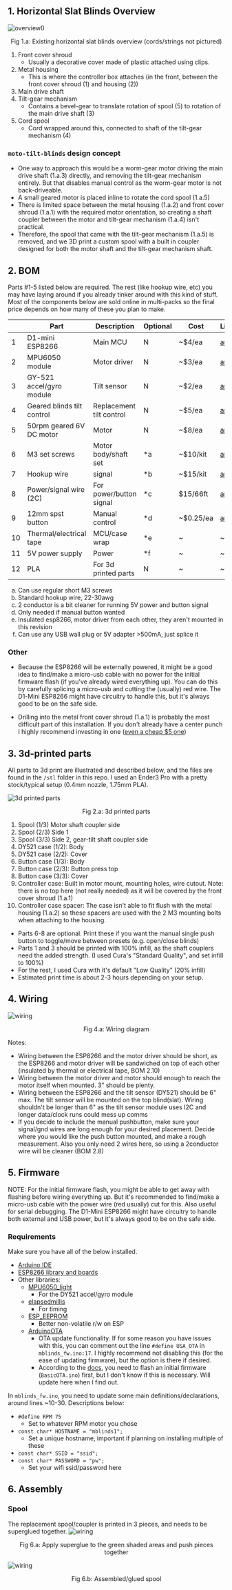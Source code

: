 ## 1. Horizontal Slat Blinds Overview

![overview0](moto-blinds-overview0.png)
<p style="text-align: center;">Fig 1.a:  Existing horizontal slat blinds overview (cords/strings not pictured)</p>

 1.  Front cover shroud
     - Usually a decorative cover made of plastic attached using clips.
 2.  Metal housing
     - This is where the controller box attaches (in the front, between the front cover shroud (1) and housing (2))
 3.  Main drive shaft
 4.  Tilt-gear mechanism
     - Contains a bevel-gear to translate rotation of spool (5) to rotation of the main drive shaft (3)
 5.  Cord spool
     - Cord wrapped around this, connected to shaft of the tilt-gear mechanism (4)


### `moto-tilt-blinds` design concept

  - One way to approach this would be a worm-gear motor driving the main drive shaft (1.a.3) directly, and removing the tilt-gear mechanism entirely. But that disables manual control as the worm-gear motor is not back-driveable.
  - A small geared motor is placed inline to rotate the cord spool (1.a.5)
  - There is limited space between the metal housing (1.a.2) and front cover shroud (1.a.1) with the required motor orientation, so creating a shaft coupler between the motor and tilt-gear mechanism (1.a.4) isn't practical.
  - Therefore, the spool that came with the tilt-gear mechanism (1.a.5) is removed, and we 3D print a custom spool with a built in coupler designed for both the motor shaft and the tilt-gear mechanism shaft.

## 2. BOM

Parts #1-5 listed below are required. The rest (like hookup wire, etc) you may have laying around if you already tinker around with this kind of stuff. Most of the components below are sold online in multi-packs so the final price depends on how many of these you plan to make.

|  | Part  | Description | Optional | Cost | Link
|--|--|--|--|--|--|
| 1 | D1-mini ESP8266 | Main MCU | N | ~$4/ea | [amz](https://www.amazon.com/AITRIP-NodeMcu-Internet-Development-Compatible/dp/B08C7FYM5T) |
| 2 | MPU6050 module | Motor driver | N | ~$3/ea | [amz](https://www.amazon.com/gp/product/B075S368Y2) |
| 3 | GY-521 accel/gyro module | Tilt sensor | N | ~$2/ea | [amz](https://www.amazon.com/MPU-6050-Accelerometer-Gyroscope-Converter-Compatible/dp/B08TH9NH55) |
| 4 | Geared blinds tilt control | Replacement tilt control | N | ~$5/ea  | [amz](https://www.amazon.com/gp/product/B00IIUAALI)
| 5 | 50rpm geared 6V DC motor  | Motor | N | ~$8/ea | [amz](https://www.amazon.com/gp/product/B07XWX9XM3) |
| 6 | M3 set screws | Motor body/shaft set | *a | ~$10/kit | [amz](https://www.amazon.com/gp/product/B073H68PJH) |
| 7 | Hookup wire | signal  | *b | ~$15/kit | [amz](https://www.amazon.com/22AWG-Silicone-OD-Stranded-Insulation/dp/B087TJNJZS) |
| 8 | Power/signal wire (2C)  | For power/button signal  | *c | $15/66ft | [amz](https://www.amazon.com/gp/product/B08C9WNSWN) |
| 9 | 12mm spst button | Manual control | *d | ~$0.25/ea | [amz](https://www.amazon.com/uxcell-12x12x5mm-Momentary-Tactile-Button/dp/B07GNFGC9T) |
| 10 | Thermal/electrical tape  | MCU/case wrap | *e | ~ | ~ |
| 11 | 5V power supply | Power | *f | ~ | ~ |
| 12 | PLA  | For 3d printed parts  | N | ~ | ~ |

<ol type="a">
  <li>Can use  regular short M3 screws</li>
  <li>Standard hookup wire, 22-30awg</li>
  <li>2 conductor is a bit cleaner for running 5V power and button signal</li>
  <li>Only needed if manual button wanted</li>
  <li>Insulated esp8266, motor driver from each other, they aren't mounted in this revision</li>
  <li>Can use any USB wall plug or 5V adapter >500mA, just splice it</li>
</ol>

### Other

  - Because the ESP8266 will be externally powered, it might be a good idea to find/make a micro-usb cable with no power for the initial firmware flash (if you've already wired everything up). You can do this by carefully splicing a micro-usb and cutting the (usually) red wire. The D1-Mini ESP8266 might have circuitry to handle this, but it's always good to be on the safe side.

  - Drilling into the metal front cover shroud (1.a.1) is probably the most difficult part of this installation. If you don't already have a center punch I highly recommend investing in one ([even a cheap $5 one](https://www.harborfreight.com/spring-loaded-center-punch-621.html))

  ## 3. 3d-printed parts

  All parts to 3d print are illustrated and described below, and the files are found in the `/stl` folder in this repo. I used an Ender3 Pro with a pretty stock/typical setup (0.4mm nozzle, 1.75mm PLA). 

  ![3d printed parts](moto-tilt-blinds-3dprint_parts.png)
<p style="text-align: center;">Fig 2.a:  3d printed parts</p>

  1. Spool (1/3) Motor shaft coupler side
  2. Spool (2/3) Side 1
  3. Spool (3/3) Side 2, gear-tilt shaft coupler side
  4. DY521 case (1/2): Body
  5. DY521 case (2/2): Cover
  6. Button case (1/3): Body
  7. Button case (2/3): Button press top
  8. Button case (3/3): Cover
  9. Controller case: Built in motor mount, mounting holes, wire cutout. Note: there is no top here (not really needed) as it will be covered by the front cover shroud (1.a.1)
  10. Controller case spacer: The case isn't able to fit flush with the metal housing (1.a.2) so these spacers are used with the 2 M3 mounting bolts when attaching to the housing.

  - Parts 6-8 are optional. Print these if you want the manual single push button to toggle/move between presets (e.g. open/close blinds)
  - Parts 1 and 3 should be printed with 100% infill, as the shaft couplers need the added strength. (I used Cura's "Standard Quality", and set infill to 100%)
  - For the rest, I used Cura with it's default "Low Quality" (20% infill)
  - Estimated print time is about 2-3 hours depending on your setup.

  ## 4. Wiring


  ![wiring](motoblinds-hookup.png)
<p style="text-align: center;">Fig 4.a:  Wiring diagram</p>

Notes:
  - Wiring between the ESP8266 and the motor driver should be short, as the ESP8266 and motor driver will be sandwiched on top of each other (insulated by thermal or electrical tape, BOM 2.10)
  - Wiring between the motor driver and motor should enough to reach the motor itself when mounted. 3" should be plenty.
  - Wiring between the ESP8266 and the tilt sensor (DY521) should be 6" max. The tilt sensor will be mounted on the top blind(slat). Wiring shouldn't be longer than 6" as the tilt sensor module uses I2C and longer data/clock runs could mess up comms
  - If you decide to include the manual pushbutton, make sure your signal/gnd wires are long enough for your desired placement. Decide where you would like the push button mounted, and make a rough measurement. Also you only need 2 wires here, so using a 2conductor wire will be cleaner (BOM 2.8)
  
## 5. Firmware

NOTE: For the initial firmware flash, you might be able to get away with flashing before wiring everything up. But it's recommended to find/make a micro-usb cable with the power wire (red usually) cut for this. Also useful for  serial debugging. The D1-Mini ESP8266 might have circuitry to handle both external and USB power, but it's always good to be on the safe side.

### Requirements


Make sure you have all of the below installed.

  - [Arduino IDE](https://www.arduino.cc/en/software)
  - [ESP8266 library and boards](https://github.com/esp8266/Arduino)
  - Other libraries:
    - [MPU6050_light](https://github.com/rfetick/MPU6050_light)
      - For the DY521 accel/gyro module
    - [elapsedmillis](https://github.com/pfeerick/elapsedMillis)
      - For timing
    - [ESP_EEPROM](https://github.com/jwrw/ESP_EEPROM)
      - Better non-volatile r/w on ESP
    - [ArduinoOTA](https://github.com/jandrassy/ArduinoOTA)
      - OTA update functionality. If for some reason you have issues with this, you can comment out the line `#define USA_OTA` in `mblinds_fw.ino:17`. I highly recommend not disabling this (for the ease of updating firmware), but the option is there if desired.
      - According to the [docs](https://arduino-esp8266.readthedocs.io/en/3.0.2/ota_updates/readme.html), you need to flash an initial firmware (`BasicOTA.ino`) first, but I don't know if this is necessary. Will update here when I find out.

In `mblinds_fw.ino`, you need to update some main definitions/declarations, around lines ~10-30. Descriptions below:
  - `#define RPM 75`
    - Set to whatever RPM motor you chose
  - `const char* HOSTNAME = "mblinds1";`
    - Set a unique hostname, important if planning on installing multiple of these
  - `const char* SSID = "ssid";`
  - `const char* PASSWORD = "pw";`
    - Set your wifi ssid/password here


## 6. Assembly

### Spool
The replacement spool/coupler is printed in 3 pieces, and needs to be superglued together.
  ![wiring](moto-tilt-blinds-assm-spoolglue.png)
<p style="text-align: center;">Fig 6.a:  Apply superglue to the green shaded areas and push pieces together </p>

![wiring](moto-tilt-blinds-assm-spoolglue2.png)
<p style="text-align: center;">Fig 6.b:  Assembled/glued spool </p>

